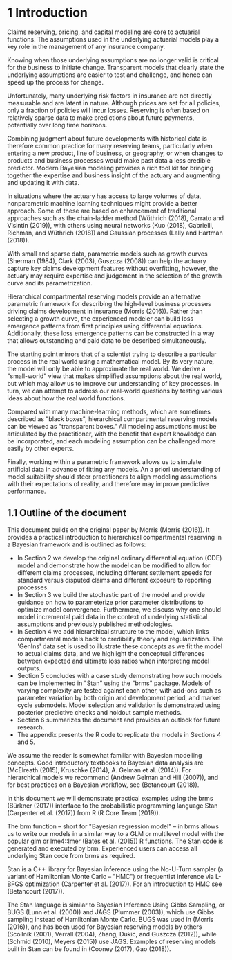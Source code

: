 # 1 Introduction

Claims reserving, pricing, and capital modeling are core to actuarial functions.
The assumptions used in the underlying actuarial models play a key role in the
management of any insurance company.

Knowing when those underlying assumptions are no longer valid is critical for
the business to initiate change. Transparent models that clearly state the
underlying assumptions are easier to test and challenge, and hence can speed
up the process for change.

Unfortunately, many underlying risk factors in insurance are not directly
measurable and are latent in nature. Although prices are set for all policies,
only a fraction of policies will incur losses. Reserving is often based on
relatively sparse data to make predictions about future payments, potentially
over long time horizons.

Combining judgment about future developments with historical data is therefore
common practice for many reserving teams, particularly when entering a new
product, line of business, or geography, or when changes to products and
business processes would make past data a less credible predictor. Modern
Bayesian modeling provides a rich tool kit for bringing together the expertise
and business insight of the actuary and augmenting and updating it with data.

In situations where the actuary has access to large volumes of data,
nonparametric machine learning techniques might provide a better approach.
Some of these are based on enhancement of traditional approaches such as the
chain-ladder method (Wüthrich (2018), Carrato and Visintin (2019)), with
others using neural networks (Kuo (2018), Gabrielli, Richman, and Wüthrich (2018))
and Gaussian processes (Lally and Hartman (2018)).

With small and sparse data, parametric models such as growth curves
(Sherman (1984), Clark (2003), Guszcza (2008)) can help the actuary capture key
claims development features without overfitting, however, the actuary may
require expertise and judgement in the selection of the growth curve and its
parametrization.

Hierarchical compartmental reserving models provide an alternative parametric
framework for describing the high-level business processes driving claims
development in insurance (Morris (2016)). Rather than selecting a growth
curve, the experienced modeler can build loss emergence patterns from first
principles using differential equations. Additionally, these loss emergence
patterns can be constructed in a way that allows outstanding and paid data to
be described simultaneously.

The starting point mirrors that of a scientist trying to describe a
particular process in the real world using a mathematical model. By its very
nature, the model will only be able to approximate the real world. We derive a
"small-world" view that makes simplified assumptions about the real world, but
which may allow us to improve our understanding of key processes. In turn, we
can attempt to address our real-world questions by testing various ideas about
how the real world functions.

Compared with many machine-learning methods, which are sometimes described as
"black boxes", hierarchical compartmental reserving models can be viewed as
"transparent boxes." All modeling assumptions must be articulated by the
practitioner, with the benefit that expert knowledge can be incorporated, and
each modeling assumption can be challenged more easily by other experts.

Finally, working within a parametric framework allows us to simulate artificial
data in advance of fitting any models. An a priori understanding of model
suitability should steer practitioners to align modeling assumptions
with their expectations of reality, and therefore may improve predictive
performance.

## 1.1 Outline of the document

This document builds on the original paper by Morris (Morris (2016)).
It provides a practical introduction to hierarchical compartmental reserving in
a Bayesian framework and is outlined as follows:

- In Section 2 we develop the original ordinary differential equation (ODE)
model and demonstrate how the model can be modified to allow for different
claims processes, including different settlement speeds for standard versus
disputed claims and different exposure to reporting processes.
- In Section 3 we build the stochastic part of the model and provide guidance
on how to parameterize prior parameter distributions to optimize model
convergence. Furthermore, we discuss why one should model incremental paid
data in the context of underlying statistical assumptions and previously
published methodologies.
- In Section 4 we add hierarchical structure to the model, which links
compartmental models back to credibility theory and regularization. The
'GenIns' data set is used to illustrate these concepts as we fit the model
to actual claims data, and we highlight the conceptual differences between
expected and ultimate loss ratios when interpreting model outputs.
- Section 5 concludes with a case study demonstrating how such models can be
implemented in "Stan" using the "brms" package. Models of varying complexity
are tested against each other, with add-ons such as parameter variation by
both origin and development period, and market cycle submodels. Model
selection and validation is demonstrated using posterior predictive checks
and holdout sample methods.
- Section 6 summarizes the document and provides an outlook for future research.
- The appendix presents the R code to replicate the models in Sections 4 and 5.

We assume the reader is somewhat familiar with Bayesian modelling concepts.
Good introductory textbooks to Bayesian data analysis are
(McElreath (2015), Kruschke (2014), A. Gelman et al. (2014)). For hierarchical models
we recommend (Andrew Gelman and Hill (2007)), and for best practices on a Bayesian workflow, see
(Betancourt (2018)).

In this document we will demonstrate practical examples using the brms (Bürkner (2017))
interface to the probabilistic programming language Stan (Carpenter et al. (2017)) from
R (R Core Team (2019)).

The brm function – short for "Bayesian regression model" – in brms
allows us to write our models in a similar way to a GLM or multilevel model
with the popular glm or lme4::lmer (Bates et al. (2015)) R functions. The Stan code is
generated and executed by brm. Experienced users can access all underlying
Stan code from brms as required.

Stan is a C++ library for Bayesian inference using the No-U-Turn sampler
(a variant of Hamiltonian Monte Carlo – "HMC") or frequentist inference via L-BFGS
optimization (Carpenter et al. (2017)). For an introduction to HMC see (Betancourt (2017)).

The Stan language is similar to Bayesian Inference Using Gibbs Sampling, or BUGS
(Lunn et al. (2000)) and JAGS (Plummer (2003)), which use Gibbs sampling instead of
Hamiltonian Monte Carlo. BUGS was used in (Morris (2016)), and has been
used for Bayesian reserving models by others
(Scollnik (2001), Verrall (2004), Zhang, Dukic, and Guszcza (2012)),
while (Schmid (2010), Meyers (2015)) use JAGS. Examples of reserving
models built in Stan can be found in (Cooney (2017), Gao (2018)).